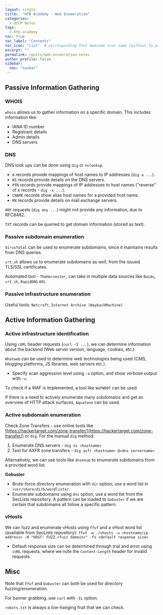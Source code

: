```yaml
---
layout: single
title:  "HTB Academy - Web Enumeration"
categories: 
  - OSCP Notes
tags:
  - htb-academy
toc: true
toc_label: "Contents"
toc_icon: "list"  # corresponding Font Awesome icon name (without fa prefix)
excerpt: ""
permalink: /posts/web-enumeration-notes
author_profile: false
sidebar:
  nav: "navbar"
---
```


## Passive Information Gathering

### WHOIS

`whois` allows us to gather information on a specific domain. This includes information like:

* IANA ID number
* Registrant details
* Admin details
* DNS servers

### DNS

DNS look ups can be done using `dig` or `nslookup`.

* `A` records provide mappings of host names to IP addresses (`dig a ...`).
* `NS` records provide details on the DNS servers.
* `PTR` records provide mappings of IP addresses to host names ("reverse" of `A` records - `dig -x ...`).
* `CNAME` records show alias host names for a provided host name.
* `MX` records provide details on mail exchange servers.

`ANY` requests (`dig any ...`) might not provide any information, due to RFC8482.

`TXT` records can be queried to get domain information (stored as text).

### Passive subdomain enumeration

`VirusTotal` can be used to enumerate subdomains, since it maintains results from DNS queries.

`crt.sh` allows us to enumerate subdomains as well, from the issued TLS/SSL certificates.

Automated tool - `TheHarvester`, can take in multiple data sources like `Baidu`, `crt.sh`, `RapidDNS` etc.

### Passive infrastructure enumeration

Useful tools: `Netcraft`, `Internet Archive (WaybackMachine)`

## Active Information Gathering

### Active infrastructure identification

Using `cURL` header requests (`curl -I ...`), we can determine information about the backend (Web server version, language, cookies, etc.)

`Whatweb` can be used to determine web technologies being used (CMS, blogging platforms, JS libraries, web servers etc.).

* Specify scan aggression level using `-a` option, and show verbose output with `-v`.

To check if a WAF is implemented, a tool like `WafW00f` can be used.

If there is a need to actively enumerate many subdomains and get an overview of HTTP attack surfaces, `Aquatone` can be used.

### Active subdomain enumeration

Check Zone Transfers - use online tools like [https://hackertarget.com/zone-transfer/](https://hackertarget.com/zone-transfer/) or `dig`. For the manual `dig` method:

1. Enumerate DNS servers - `dig ns <hostname>`
2. Test for AXFR zone transfers - `dig axfr <hostname> @<dns servername>`

Alternatively, we can use tools like `dnsenum` to enumerate subdomains from a provided word list.

**Gobuster**:
* Brute-force directory enumeration with `dir` option; use a word list in `/usr/share/dirb/wordlists/`.
* Enumerate subdomains using `dns` option; use a word list from the SecLists repository. A pattern can be loaded to `Gobuster` if we are certain that subdomains all follow a specific pattern.

### vHosts

We can fuzz and enumerate vHosts using `ffuf` and a vHost word list (available from SecLists repository):
`ffuf -w ./vhosts -u <hostname/ip address> -H "HOST: FUZZ.<fuzz domain>" -fs <default response size>`

* Default response size can be determined through trial and error using `cURL` requests, where we note the `Content-Length` header for invalid requests.

## Misc

Note that `ffuf` and `Gobuster` can both be used for directory fuzzing/enumeration.

For banner grabbing, use `curl` with `-IL` option.

`robots.txt` is always a low-hanging fruit that we can check.
